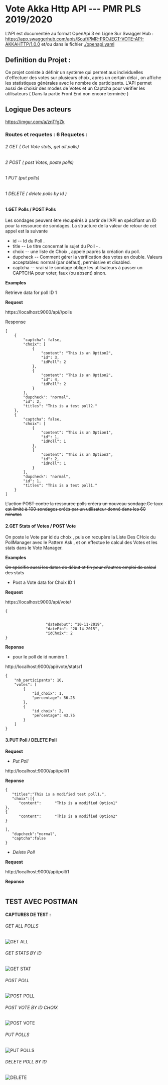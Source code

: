 # Vote Akka Http API ---  PMR PLS 2019/2020 

L’API est documentée au format OpenApi 3 en Ligne Sur Swagger Hub : https://app.swaggerhub.com/apis/Souf/PMR-PROJECT-VOTE-API-AKKAHTTP/1.0.0
 et/ou dans le fichier [./openapi.yaml](http://github.com)

## Definition du Projet :
Ce projet coniste à définir un système qui  permet aux individuelles d'effectuer des votes sur plusieurs choix, 
après un certain délai , on affiche  les statistiques générales avec le nombre de participants.
L'API permet aussi de choisir des modes de Votes et un Captcha pour vérifier les utilisateurs ( Dans la partie Front End non encore
terminée )

## Logique Des acteurs 
https://imgur.com/a/znTfgZk




### Routes et requetes : 6 Requetes : 
###### 2 GET ( Get Vote stats, get all polls)  
###### 2 POST ( post Votes, poste polls) 
###### 1 PUT (put polls) 
###### 1 DELETE ( delete polls by Id )


#### 1.GET Polls / POST Polls
Les sondages peuvent être récupérés à partir de l'API en spécifiant un ID pour la ressource de sondages.
La structure de la valeur de retour de cet appel est la suivante

* id -- Id du Poll .
* title -- Le titre concernat le sujet du Poll - .
* choix -- une liste de Choix , appelé paprès la création du poll.
* dupcheck -- Comment gérer la vérification des votes en double. Valeurs acceptables: normal (par défaut), permissive et disabled.
* captcha -- vrai si le sondage oblige les utilisateurs à passer un CAPTCHA pour voter, faux (ou absent) sinon.

**Examples**

Retrieve data for poll ID 1


**Request**

https://localhost:9000/api//polls

Response
```
[
    {
        "captcha": false,
        "choix": [
            {
                "content": "This is an Option2",
                "id": 3,
                "idPoll": 2
            },
            {
                "content": "This is an Option2",
                "id": 4,
                "idPoll": 2
            }
        ],
        "dupcheck": "normal",
        "id": 2,
        "titles": "This is a test poll2."
    },
    {
        "captcha": false,
        "choix": [
            {
                "content": "This is an Option1",
                "id": 1,
                "idPoll": 1
            },
            {
                "content": "This is an Option2",
                "id": 2,
                "idPoll": 1
            }
        ],
        "dupcheck": "normal",
        "id": 1,
        "titles": "This is a test poll1."
    }
]
```
~~L'action POST contre la ressource polls créera un nouveau sondage.Ce taux est limité à 100 sondages créés par un utilisateur donné dans les 60 minutes~~







#### 2.GET Stats of Votes / POST Vote 
On poste le Vote par id du choix , puis on recupère la Liste Des CHoix du PollManager avec le Pattern Ask , et on effectue le calcul des Votes
et les stats dans le Vote Manager.


**Examples**


~~On spécifie aussi les dates de début et fin pour d'autres emploi de calcul des stats~~ 


* Post a Vote  data for Choix ID 1

**Request**

https://localhost:9000/api/vote/
```
{
	

                  "dateDebut": "10-11-2019",
                  "dateFin": "20-14-2015",
                  "idChoix": 2
}
```

**Reponse** 

* pour le poll de id numéro 1.

http://localhost:9000/api/vote/stats/1
```
{
    "nb_participants": 16,
    "votes": [
        {
            "id_choix": 1,
            "percentage": 56.25
        },
        {
            "id_choix": 2,
            "percentage": 43.75
        }
    ]
}
```

#### 3.PUT Poll / DELETE Poll

**Request**

* _Put Poll_



http://localhost:9000/api/poll/1

**Reponse**

```
{
   "titles":"This is a modified test poll1.",
   "choix":[{
      "content":      "This is a modified Option1"
},
{
      "content":      "This is a modified Option2"
}
   
],
   "dupcheck":"normal",
   "captcha":false
}

```

* _Delete Poll_

**Request**

http://localhost:9000/api/poll/1


**Reponse**

```

```

## TEST AVEC POSTMAN 

#### CAPTURES DE TEST :

###### GET ALL POLLS ######
![GET ALL](https://github.com/YOUSFISoufiane/Vote-Akka-Http/blob/master/img/Get%20all%20Polls.jpg)
###### GET STATS BY ID ######
![GET STAT](https://github.com/YOUSFISoufiane/Vote-Akka-Http/blob/master/img/Get%20Stats%20By%20Id%20Poll.jpg)
###### POST POLL ######
![POST POLL](https://github.com/YOUSFISoufiane/Vote-Akka-Http/blob/master/img/Post%20Poll%20.jpg)
###### POST VOTE BY ID CHOIX ######
![POST VOTE](https://github.com/YOUSFISoufiane/Vote-Akka-Http/blob/master/img/Post%20Vote%20.jpg)
###### PUT POLLS ######
![PUT POLLS](https://github.com/YOUSFISoufiane/Vote-Akka-Http/blob/master/img/PUT%20POLL.jpg)
###### DELETE POLL BY ID ######
![DELETE](https://github.com/YOUSFISoufiane/Vote-Akka-Http/blob/master/img/Delete%20Poll.jpg)


















